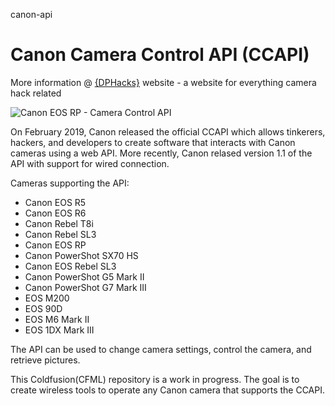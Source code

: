 canon-api
# Canon Camera Control API (CCAPI)

More information @ [{DPHacks}](https://dphacks.com/how-to-canon-camera-control-api-ccapi/) website - a website for everything camera hack related

![Canon EOS RP - Camera Control API](https://i0.wp.com/dphacks.com/wp-content/uploads/2019/04/Canon-CCAPI-EOS-RP_1.jpg?resize=768%2C512&ssl=1 "Canon EOS RP - CCAPI")

On February 2019, Canon released the official CCAPI which allows tinkerers, hackers, and developers to create software that interacts with Canon cameras using a web API. More recently, Canon relased version 1.1 of the API with support for wired connection.

Cameras supporting the API:
- Canon EOS R5
- Canon EOS R6
- Canon Rebel T8i
- Canon Rebel SL3
- Canon EOS RP
- Canon PowerShot SX70 HS
- Canon EOS Rebel SL3
- Canon PowerShot G5 Mark II
- Canon PowerShot G7 Mark III
- EOS M200
- EOS 90D
- EOS M6 Mark II
- EOS 1DX Mark III

The API can be used to change camera settings, control the camera, and retrieve pictures.

This Coldfusion(CFML) repository is a work in progress. The goal is to create wireless tools to operate any Canon camera that supports the CCAPI.
